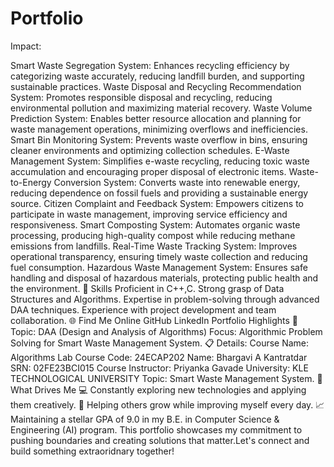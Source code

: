 # Portfolio


Impact:

Smart Waste Segregation System: Enhances recycling efficiency by categorizing waste accurately, reducing landfill burden, and supporting sustainable practices.
Waste Disposal and Recycling Recommendation System: Promotes responsible disposal and recycling, reducing environmental pollution and maximizing material recovery.
Waste Volume Prediction System: Enables better resource allocation and planning for waste management operations, minimizing overflows and inefficiencies.
Smart Bin Monitoring System: Prevents waste overflow in bins, ensuring cleaner environments and optimizing collection schedules.
E-Waste Management System: Simplifies e-waste recycling, reducing toxic waste accumulation and encouraging proper disposal of electronic items.
Waste-to-Energy Conversion System: Converts waste into renewable energy, reducing dependence on fossil fuels and providing a sustainable energy source.
Citizen Complaint and Feedback System: Empowers citizens to participate in waste management, improving service efficiency and responsiveness.
Smart Composting System: Automates organic waste processing, producing high-quality compost while reducing methane emissions from landfills.
Real-Time Waste Tracking System: Improves operational transparency, ensuring timely waste collection and reducing fuel consumption.
Hazardous Waste Management System: Ensures safe handling and disposal of hazardous materials, protecting public health and the environment.
🚀 Skills
Proficient in C++,C.
Strong grasp of Data Structures and Algorithms.
Expertise in problem-solving through advanced DAA techniques.
Experience with project development and team collaboration.
🌐 Find Me Online
GitHub
LinkedIn
Portfolio Highlights
🎯 Topic:
DAA (Design and Analysis of Algorithms)
Focus: Algorithmic Problem Solving for Smart Waste Management System.
📋 Details:
Course Name: Algorithms Lab
Course Code: 24ECAP202
Name: Bhargavi A Kantratdar
SRN: 02FE23BCI015
Course Instructor: Priyanka Gavade
University: KLE TECHNOLOGICAL UNIVERSITY
Topic: Smart Waste Management System.
🎨 What Drives Me
💻 Constantly exploring new technologies and applying them creatively.
🤝 Helping others grow while improving myself every day.
📈 Maintaining a stellar GPA of 9.0 in my B.E. in Computer Science & Engineering (AI) program.
This portfolio showcases my commitment to pushing boundaries and creating solutions that matter.Let's connect and build something extraoridnary together!
